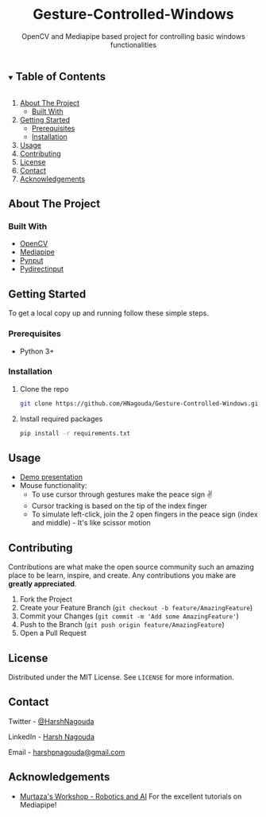 <!-- PROJECT LOGO XYZ-->
<br />
<p align="center">
  <a href="https://github.com/HNagouda/Gesture-Controlled-Windows">
  </a>

  <h1 align="center">Gesture-Controlled-Windows</h3>

  <p align="center">
    OpenCV and Mediapipe based project for controlling basic windows functionalities
  </p>
</p>



<!-- TABLE OF CONTENTS -->
<details open="open">
  <summary><h2 style="display: inline-block">Table of Contents</h2></summary>
  <ol>
    <li>
      <a href="#about-the-project">About The Project</a>
      <ul>
        <li><a href="#built-with">Built With</a></li>
      </ul>
    </li>
    <li>
      <a href="#getting-started">Getting Started</a>
      <ul>
        <li><a href="#prerequisites">Prerequisites</a></li>
        <li><a href="#installation">Installation</a></li>
      </ul>
    </li>
    <li><a href="#usage">Usage</a></li>
    <li><a href="#contributing">Contributing</a></li>
    <li><a href="#license">License</a></li>
    <li><a href="#contact">Contact</a></li>
    <li><a href="#acknowledgements">Acknowledgements</a></li>
  </ol>
</details>



<!-- ABOUT THE PROJECT -->
## About The Project
### Built With

* [OpenCV](https://opencv.org/)
* [Mediapipe](https://mediapipe.dev/)
* [Pynput](https://pynput.readthedocs.io/en/latest/index.html)
* [Pydirectinput](https://github.com/learncodebygaming/pydirectinput)

<!-- GETTING STARTED -->
## Getting Started

To get a local copy up and running follow these simple steps.

### Prerequisites

* Python 3+
 

### Installation

1. Clone the repo
   ```sh
   git clone https://github.com/HNagouda/Gesture-Controlled-Windows.git
   ```
2. Install required packages
   ```sh
   pip install -r requirements.txt
   ```



<!-- USAGE EXAMPLES -->
## Usage

* [Demo presentation](https://youtu.be/NQLZDLyJlf0)
* Mouse functionality:
   - To use cursor through gestures make the peace sign ✌
   - Cursor tracking is based on the tip of the index finger
   - To simulate left-click, join the 2 open fingers in the peace sign (index and middle) - It's like scissor motion 
   
<!-- CONTRIBUTING -->
## Contributing

Contributions are what make the open source community such an amazing place to be learn, inspire, and create. Any contributions you make are **greatly appreciated**.

1. Fork the Project
2. Create your Feature Branch (`git checkout -b feature/AmazingFeature`)
3. Commit your Changes (`git commit -m 'Add some AmazingFeature'`)
4. Push to the Branch (`git push origin feature/AmazingFeature`)
5. Open a Pull Request



<!-- LICENSE -->
## License

Distributed under the MIT License. See `LICENSE` for more information.



<!-- CONTACT -->
## Contact

Twitter - [@HarshNagouda](https://twitter.com/@HarshNagouda) 

LinkedIn - [Harsh Nagouda](https://www.linkedin.com/in/harsh-nagouda-5732b11a6/)

Email - harshpnagouda@gmail.com
<!-- ACKNOWLEDGEMENTS -->
## Acknowledgements

* [Murtaza's Workshop - Robotics and AI](https://www.youtube.com/c/MurtazasWorkshopRoboticsandAI)
  For the excellent tutorials on Mediapipe!
    
<!-- MARKDOWN LINKS & IMAGES -->
<!-- https://www.markdownguide.org/basic-syntax/#reference-style-links -->
[contributors-shield]: https://img.shields.io/github/contributors/HNagouda/repo.svg?style=for-the-badge
[contributors-url]: https://github.com/HNagouda/Gesture-Controlled-Windows/graphs/contributors
[forks-shield]: https://img.shields.io/github/forks/HNagouda/repo.svg?style=for-the-badge
[forks-url]: https://github.com/HNagouda/Gesture-Controlled-Windows/network/members
[stars-shield]: https://img.shields.io/github/stars/HNagouda/repo.svg?style=for-the-badge
[stars-url]: https://github.com/HNagouda/Gesture-Controlled-Windows/stargazers
[issues-shield]: https://img.shields.io/github/issues/HNagouda/repo.svg?style=for-the-badge
[issues-url]: https://github.com/HNagouda/Gesture-Controlled-Windows/issues
[license-shield]: https://img.shields.io/github/license/HNagouda/repo.svg?style=for-the-badge
[license-url]: https://github.com/HNagouda/Gesture-Controlled-Windows/blob/master/LICENSE.txt
[linkedin-shield]: https://img.shields.io/badge/-LinkedIn-black.svg?style=for-the-badge&logo=linkedin&colorB=555
[linkedin-url]: https://linkedin.com/in/HNagouda
